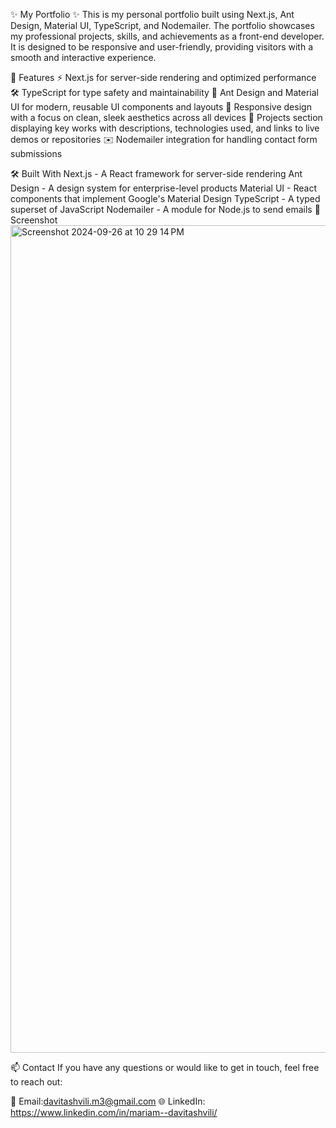 ✨ My Portfolio ✨
This is my personal portfolio built using Next.js, Ant Design, Material UI, TypeScript, and Nodemailer. The portfolio showcases my professional projects, skills, and achievements as a front-end developer. It is designed to be responsive and user-friendly, providing visitors with a smooth and interactive experience.

🚀 Features
⚡ Next.js for server-side rendering and optimized performance
🛠️ TypeScript for type safety and maintainability
🎨 Ant Design and Material UI for modern, reusable UI components and layouts
📱 Responsive design with a focus on clean, sleek aesthetics across all devices
📂 Projects section displaying key works with descriptions, technologies used, and links to live demos or repositories
✉️ Nodemailer integration for handling contact form submissions


🛠️ Built With
Next.js - A React framework for server-side rendering
Ant Design - A design system for enterprise-level products
Material UI - React components that implement Google's Material Design
TypeScript - A typed superset of JavaScript
Nodemailer - A module for Node.js to send emails
🎨 Screenshot
<img width="1324" alt="Screenshot 2024-09-26 at 10 29 14 PM" src="https://github.com/user-attachments/assets/55189b9f-d003-4105-bdb9-daa706e61e4b">


📫 Contact
If you have any questions or would like to get in touch, feel free to reach out:

📧 Email:davitashvili.m3@gmail.com
🌐 LinkedIn: https://www.linkedin.com/in/mariam--davitashvili/
